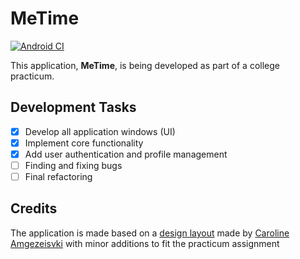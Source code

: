 # MeTime
[![Android CI](https://github.com/thVAZIK/MeTime/actions/workflows/android.yml/badge.svg)](https://github.com/thVAZIK/MeTime/actions/workflows/android.yml)

This application, **MeTime**, is being developed as part of a college practicum.

## Development Tasks
- [x] Develop all application windows (UI)
- [x] Implement core functionality
- [x] Add user authentication and profile management
- [ ] Finding and fixing bugs
- [ ] Final refactoring

## Credits
The application is made based on a [design layout](https://www.figma.com/community/file/1304186300888734512/metime-mobile-web-app "MeTime Mobile Web App on Figma") made by [Caroline Amgezeisvki](https://www.figma.com/@uxuicaroline "Caroline Amgezeisvki on Figma") with minor additions to fit the practicum assignment 